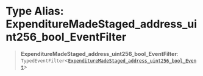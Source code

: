 # Type Alias: ExpenditureMadeStaged\_address\_uint256\_bool\_EventFilter

> **ExpenditureMadeStaged\_address\_uint256\_bool\_EventFilter**: `TypedEventFilter`\<[`ExpenditureMadeStaged_address_uint256_bool_Event`](ExpenditureMadeStaged_address_uint256_bool_Event.md)\>
